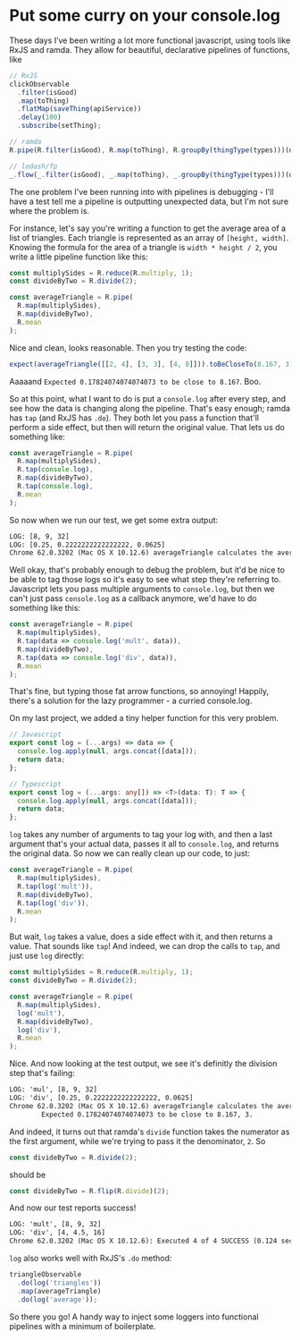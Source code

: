 # Put some curry on your console.log

These days I’ve been writing a lot more functional javascript, using tools like
RxJS and ramda. They allow for beautiful, declarative pipelines of functions,
like

```javascript
// RxJS
clickObservable
  .filter(isGood)
  .map(toThing)
  .flatMap(saveThing(apiService))
  .delay(100)
  .subscribe(setThing);
```

```javascript
// ramda
R.pipe(R.filter(isGood), R.map(toThing), R.groupBy(thingType(types)))(data);
```

```javascript
// lodash/fp
_.flow(_.filter(isGood), _.map(toThing), _.groupBy(thingType(types)))(data);
```

The one problem I've been running into with pipelines is debugging - I'll have a
test tell me a pipeline is outputting unexpected data, but I'm not sure where
the problem is.

For instance, let's say you're writing a function to get the average area of a
list of triangles. Each triangle is represented as an array of `[height,
width]`. Knowing the formula for the area of a triangle is `width * height / 2`,
you write a little pipeline function like this:

```javascript
const multiplySides = R.reduce(R.multiply, 1);
const divideByTwo = R.divide(2);

const averageTriangle = R.pipe(
  R.map(multiplySides),
  R.map(divideByTwo),
  R.mean
);
```

Nice and clean, looks reasonable. Then you try testing the code:

```javascript
expect(averageTriangle([[2, 4], [3, 3], [4, 8]])).toBeCloseTo(8.167, 3);
```

Aaaaand `Expected 0.17824074074074073 to be close to 8.167`. Boo.

So at this point, what I want to do is put a `console.log` after every step, and
see how the data is changing along the pipeline. That's easy enough; ramda has
`tap` (and RxJS has `.do`). They both let you pass a function that'll perform a
side effect, but then will return the original value. That lets us do something
like:

```javascript
const averageTriangle = R.pipe(
  R.map(multiplySides),
  R.tap(console.log),
  R.map(divideByTwo),
  R.tap(console.log),
  R.mean
);
```

So now when we run our test, we get some extra output:

```txt
LOG: [8, 9, 32]
LOG: [0.25, 0.2222222222222222, 0.0625]
Chrome 62.0.3202 (Mac OS X 10.12.6) averageTriangle calculates the average area FAILED
```

Well okay, that's probably enough to debug the problem, but it'd be nice to be
able to tag those logs so it's easy to see what step they're referring to.
Javascript lets you pass multiple arguments to `console.log`, but then we can't
just pass `console.log` as a callback anymore, we'd have to do something like
this:

```javascript
const averageTriangle = R.pipe(
  R.map(multiplySides),
  R.tap(data => console.log('mult', data)),
  R.map(divideByTwo),
  R.tap(data => console.log('div', data)),
  R.mean
);
```

That's fine, but typing those fat arrow functions, so annoying! Happily, there's
a solution for the lazy programmer - a curried console.log.

On my last project, we added a tiny helper function for this very problem.

```javascript
// Javascript
export const log = (...args) => data => {
  console.log.apply(null, args.concat([data]));
  return data;
};
```

```typescript
// Typescript
export const log = (...args: any[]) => <T>(data: T): T => {
  console.log.apply(null, args.concat([data]));
  return data;
};
```

`log` takes any number of arguments to tag your log with, and then a last
argument that's your actual data, passes it all to `console.log`, and returns
the original data. So now we can really clean up our code, to just:

```javascript
const averageTriangle = R.pipe(
  R.map(multiplySides),
  R.tap(log('mult')),
  R.map(divideByTwo),
  R.tap(log('div')),
  R.mean
);
```

But wait, `log` takes a value, does a side effect with it, and then returns a
value. That sounds like `tap`! And indeed, we can drop the calls to `tap`, and
just use `log` directly:

```javascript
const multiplySides = R.reduce(R.multiply, 1);
const divideByTwo = R.divide(2);

const averageTriangle = R.pipe(
  R.map(multiplySides),
  log('mult'),
  R.map(divideByTwo),
  log('div'),
  R.mean
);
```

Nice. And now looking at the test output, we see it's definitly the division
step that's failing:

```txt
LOG: 'mul', [8, 9, 32]
LOG: 'div', [0.25, 0.2222222222222222, 0.0625]
Chrome 62.0.3202 (Mac OS X 10.12.6) averageTriangle calculates the average area FAILED
        Expected 0.17824074074074073 to be close to 8.167, 3.
```

And indeed, it turns out that ramda's `divide` function takes the numerator as
the first argument, while we're trying to pass it the denominator, `2`. So

```javascript
const divideByTwo = R.divide(2);
```

should be

```javascript
const divideByTwo = R.flip(R.divide)(2);
```

And now our test reports success!

```txt
LOG: 'mult', [8, 9, 32]
LOG: 'div', [4, 4.5, 16]
Chrome 62.0.3202 (Mac OS X 10.12.6): Executed 4 of 4 SUCCESS (0.124 secs / 0.115 secs)
```

`log` also works well with RxJS's `.do` method:

```javascript
triangleObservable
  .do(log('triangles'))
  .map(averageTriangle)
  .do(log('average'));
```

So there you go! A handy way to inject some loggers into functional pipelines
with a minimum of boilerplate.
